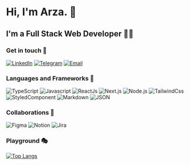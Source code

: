 # Hi, I'm Arza. 👋

## I'm a Full Stack Web Developer 👨‍💻

### Get in touch 🤝

[![LinkedIn](https://img.shields.io/badge/LinkedIn-0077B5?style=for-the-badge&logo=linkedin&logoColor=white)](https://linkedin.com/in/arzaak) [![Telegram](https://img.shields.io/badge/Telegram-2CA5E0?style=for-the-badge&logo=telegram&logoColor=white)](https://t.me/arza_ak) [![Email](https://img.shields.io/badge/Gmail-D14836?style=for-the-badge&logo=gmail&logoColor=white)](mailto://kampungvector@gmail.com)

### Languages and Frameworks 🤹‍

![TypeScript](https://img.shields.io/badge/typescript-2f74c1?style=for-the-badge&logo=typescript&logoColor=white) 
![Javascript](https://img.shields.io/badge/javascript-F7DF1E?style=for-the-badge&logo=javascript&logoColor=black) 
![ReactJs](https://img.shields.io/badge/react-%2320232a.svg?style=for-the-badge&logo=react&logoColor=%2361DAFB) 
![Next.js](https://img.shields.io/badge/nextjs-%23000000.svg?style=for-the-badge&logo=next.js&logoColor=white) 
![Node.js](https://img.shields.io/badge/node.js-43853D?style=for-the-badge&logo=node.js&logoColor=white) 
![TailwindCss](https://img.shields.io/badge/tailwindcss-38B2AC?style=for-the-badge&logo=tailwind-css&logoColor=white) 
![StyledComponent](https://img.shields.io/badge/styledComponent-38B2AC?style=for-the-badge&logo=styled-components&logoColor=white) 
![Markdown](https://img.shields.io/badge/markdown-%23000000.svg?style=for-the-badge&logo=markdown&logoColor=white) 
![JSON](https://img.shields.io/badge/json-5E5C5C?style=for-the-badge&logo=json&logoColor=white)

### Collaborations 🤼

![Figma](https://img.shields.io/badge/figma-%23F24E1E.svg?style=for-the-badge&logo=figma&logoColor=white) 
![Notion](https://img.shields.io/badge/Notion-%23000000.svg?style=for-the-badge&logo=notion&logoColor=white) 
![Jira](https://img.shields.io/badge/Atlassian-247df3.svg?style=for-the-badge&logo=atlassian&logoColor=white)

### Playground 🎭

[![Top Langs](https://github-readme-stats.vercel.app/api/top-langs/?username=devarista&layout=compact&hide=css,scss,less&langs_count=7)](https://github.com/anuraghazra/github-readme-stats)
